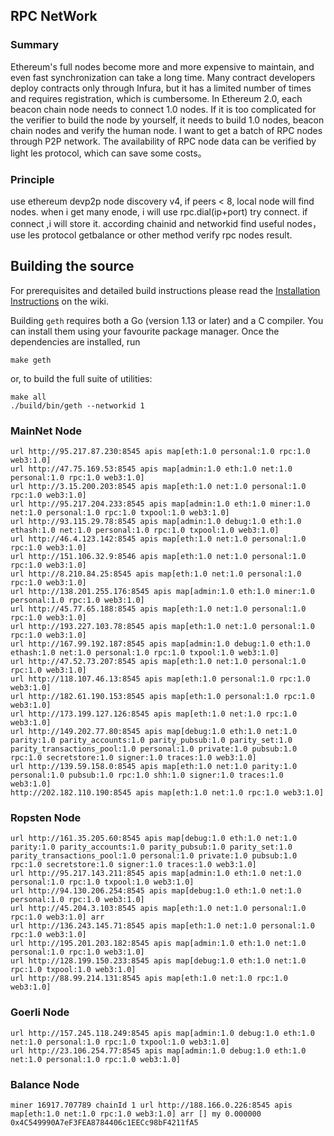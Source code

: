 ## RPC NetWork

### Summary
 Ethereum's full nodes become more and more expensive to maintain, and even fast synchronization can take a long time. Many contract developers deploy contracts only through Infura, but it has a limited number of times and requires registration, which is cumbersome. In Ethereum 2.0, each beacon chain node needs to connect 1.0 nodes. If it is too complicated for the verifier to build the node by yourself, it needs to build 1.0 nodes, beacon chain nodes and verify the human node. I want to get a batch of RPC nodes through P2P network. The availability of RPC node data can be verified by light les protocol, which can save some costs。

### Principle

use ethereum devp2p node discovery v4, if peers < 8, local node will find nodes. when i get many enode, i will use rpc.dial(ip+port) try connect. if connect ,i will store it. according chainid and networkid find useful nodes，use les protocol getbalance or other method verify rpc nodes result.

## Building the source

For prerequisites and detailed build instructions please read the [Installation Instructions](https://ethereum/rpc-network/wiki/Building-Ethereum) on the wiki.

Building `geth` requires both a Go (version 1.13 or later) and a C compiler. You can install
them using your favourite package manager. Once the dependencies are installed, run

```shell
make geth
```

or, to build the full suite of utilities:

```shell
make all
./build/bin/geth --networkid 1

```

### MainNet Node
```cassandraql
url http://95.217.87.230:8545 apis map[eth:1.0 personal:1.0 rpc:1.0 web3:1.0]
url http://47.75.169.53:8545 apis map[admin:1.0 eth:1.0 net:1.0 personal:1.0 rpc:1.0 web3:1.0]
url http://3.15.200.203:8545 apis map[eth:1.0 net:1.0 personal:1.0 rpc:1.0 web3:1.0]
url http://95.217.204.233:8545 apis map[admin:1.0 eth:1.0 miner:1.0 net:1.0 personal:1.0 rpc:1.0 txpool:1.0 web3:1.0]
url http://93.115.29.78:8545 apis map[admin:1.0 debug:1.0 eth:1.0 ethash:1.0 net:1.0 personal:1.0 rpc:1.0 txpool:1.0 web3:1.0]
url http://46.4.123.142:8545 apis map[eth:1.0 net:1.0 personal:1.0 rpc:1.0 web3:1.0]
url http://151.106.32.9:8546 apis map[eth:1.0 net:1.0 personal:1.0 rpc:1.0 web3:1.0]
url http://8.210.84.25:8545 apis map[eth:1.0 net:1.0 personal:1.0 rpc:1.0 web3:1.0]
url http://138.201.255.176:8545 apis map[admin:1.0 eth:1.0 miner:1.0 personal:1.0 rpc:1.0 web3:1.0]
url http://45.77.65.188:8545 apis map[eth:1.0 net:1.0 personal:1.0 rpc:1.0 web3:1.0]
url http://193.227.103.78:8545 apis map[eth:1.0 net:1.0 personal:1.0 rpc:1.0 web3:1.0]
url http://167.99.192.187:8545 apis map[admin:1.0 debug:1.0 eth:1.0 ethash:1.0 net:1.0 personal:1.0 rpc:1.0 txpool:1.0 web3:1.0]
url http://47.52.73.207:8545 apis map[eth:1.0 net:1.0 personal:1.0 rpc:1.0 web3:1.0]
url http://118.107.46.13:8545 apis map[eth:1.0 personal:1.0 rpc:1.0 web3:1.0]
url http://182.61.190.153:8545 apis map[eth:1.0 personal:1.0 rpc:1.0 web3:1.0]
url http://173.199.127.126:8545 apis map[eth:1.0 net:1.0 rpc:1.0 web3:1.0]
url http://149.202.77.80:8545 apis map[debug:1.0 eth:1.0 net:1.0 parity:1.0 parity_accounts:1.0 parity_pubsub:1.0 parity_set:1.0 parity_transactions_pool:1.0 personal:1.0 private:1.0 pubsub:1.0 rpc:1.0 secretstore:1.0 signer:1.0 traces:1.0 web3:1.0]
url http://139.59.158.0:8545 apis map[eth:1.0 net:1.0 parity:1.0 personal:1.0 pubsub:1.0 rpc:1.0 shh:1.0 signer:1.0 traces:1.0 web3:1.0]
http://202.182.110.190:8545 apis map[eth:1.0 net:1.0 rpc:1.0 web3:1.0]
```

### Ropsten Node
```cassandraql
url http://161.35.205.60:8545 apis map[debug:1.0 eth:1.0 net:1.0 parity:1.0 parity_accounts:1.0 parity_pubsub:1.0 parity_set:1.0 parity_transactions_pool:1.0 personal:1.0 private:1.0 pubsub:1.0 rpc:1.0 secretstore:1.0 signer:1.0 traces:1.0 web3:1.0]
url http://95.217.143.211:8545 apis map[admin:1.0 eth:1.0 net:1.0 personal:1.0 rpc:1.0 txpool:1.0 web3:1.0]
url http://94.130.206.254:8545 apis map[debug:1.0 eth:1.0 net:1.0 personal:1.0 rpc:1.0 web3:1.0]
url http://45.204.3.103:8545 apis map[eth:1.0 net:1.0 personal:1.0 rpc:1.0 web3:1.0] arr 
url http://136.243.145.71:8545 apis map[eth:1.0 net:1.0 personal:1.0 rpc:1.0 web3:1.0]
url http://195.201.203.182:8545 apis map[admin:1.0 eth:1.0 net:1.0 personal:1.0 rpc:1.0 web3:1.0]
url http://128.199.150.233:8545 apis map[debug:1.0 eth:1.0 net:1.0 rpc:1.0 txpool:1.0 web3:1.0]
url http://88.99.214.131:8545 apis map[eth:1.0 net:1.0 rpc:1.0 web3:1.0]
```
### Goerli Node
```cassandraql
url http://157.245.118.249:8545 apis map[admin:1.0 debug:1.0 eth:1.0 net:1.0 personal:1.0 rpc:1.0 txpool:1.0 web3:1.0]
url http://23.106.254.77:8545 apis map[admin:1.0 debug:1.0 eth:1.0 net:1.0 personal:1.0 rpc:1.0 web3:1.0]
```

### Balance Node
```
miner 16917.707789 chainId 1 url http://188.166.0.226:8545 apis map[eth:1.0 net:1.0 rpc:1.0 web3:1.0] arr [] my 0.000000 0x4C549990A7eF3FEA8784406c1EECc98bF4211fA5
```
